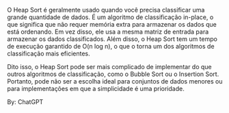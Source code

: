 O Heap Sort é geralmente usado quando você precisa classificar uma grande quantidade de dados. É um algoritmo de classificação in-place, o que significa que não requer memória extra para armazenar os dados que está ordenando. Em vez disso, ele usa a mesma matriz de entrada para armazenar os dados classificados. Além disso, o Heap Sort tem um tempo de execução garantido de O(n log n), o que o torna um dos algoritmos de classificação mais eficientes.

Dito isso, o Heap Sort pode ser mais complicado de implementar do que outros algoritmos de classificação, como o Bubble Sort ou o Insertion Sort. Portanto, pode não ser a escolha ideal para conjuntos de dados menores ou para implementações em que a simplicidade é uma prioridade.

By: ChatGPT
